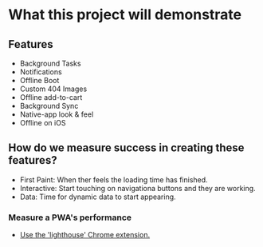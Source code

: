 
# What this project will demonstrate

## Features
- Background Tasks
- Notifications
- Offline Boot
- Custom 404 Images
- Offline add-to-cart
- Background Sync
- Native-app look & feel
- Offline on iOS

## How do we measure success in creating these features?
- First Paint: When ther feels the loading time has finished. 
- Interactive: Start touching on navigationa buttons and they are working. 
- Data: Time for dynamic data to start appearing. 

### Measure a PWA's performance
- [Use the 'lighthouse' Chrome extension.](https://chrome.google.com/webstore/detail/lighthouse/blipmdconlkpinefehnmjammfjpmpbjk?hl=en)
  